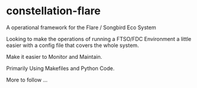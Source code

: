 # constellation-flare
A operational framework for the Flare / Songbird Eco System

Looking to make the operations of running a FTSO/FDC Environment a little
easier with a config file that covers the whole system.

Make it easier to Monitor and Maintain.

Primarily Using Makefiles and Python Code.

More to follow ...